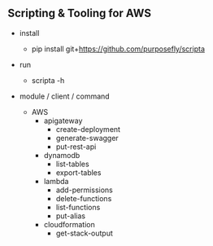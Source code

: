 ## Scripting & Tooling for AWS

* install
    * pip install git+https://github.com/purposefly/scripta

* run
    * scripta -h

* module / client / command
    * AWS
        * apigateway
            * create-deployment
            * generate-swagger
            * put-rest-api
        * dynamodb
            * list-tables
            * export-tables
        * lambda
            * add-permissions
            * delete-functions
            * list-functions
            * put-alias
        * cloudformation
            * get-stack-output

